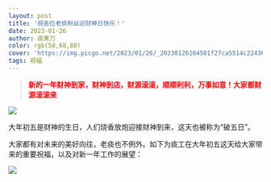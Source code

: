 ```yaml
---
layout: post
title: '祝各位老痰粉丝迎财神日快乐！'
date: 2023-01-26
author: 痰黄刀
color: rgb(58,68,88)
cover: 'https://img.picgo.net/2023/01/26/_20230126164501f27ca5514c224361.jpeg'
tags: 祝福
---
```


> <strong style="color:red">新的一年财神到家，财神到店，财源滚滚，顺顺利利，万事如意！大家都财源滚滚来</strong>

![](https://img.picgo.net/2023/01/26/_20230126164501f27ca5514c224361.jpeg)

大年初五是财神的生日，人们烧香放炮迎接财神到来，这天也被称为“破五日”。

大家都有对未来的美好向往，老痰也不例外。如下为痰工在大年初五这天给大家带来的重要祝福，以及对新一年工作的展望：

![](https://img.picgo.net/2023/01/26/_20230126165151f434189ba4e7dbd1.png)